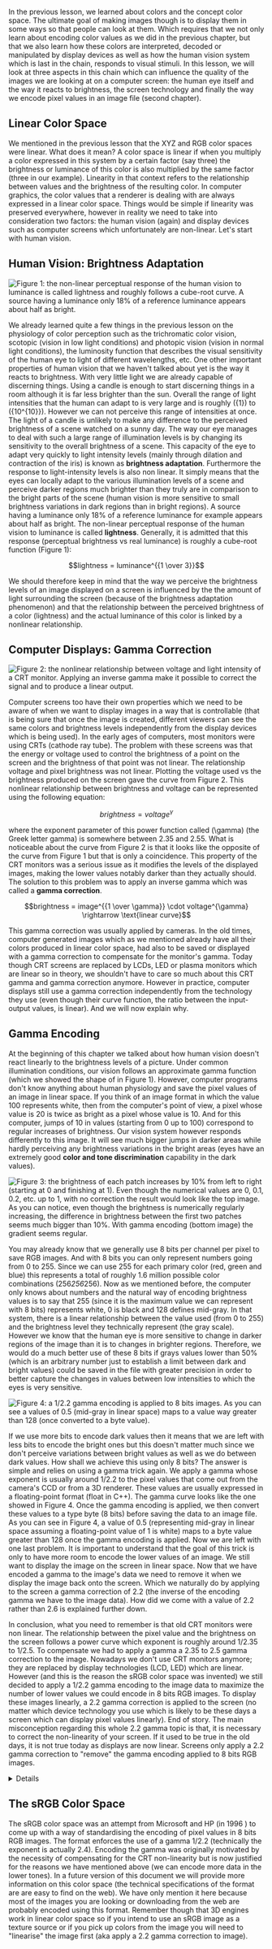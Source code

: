In the previous lesson, we learned about colors and the concept color space. The ultimate goal of making images though is to display them in some ways so that people can look at them. Which requires that we not only learn about encoding color values as we did in the previous chapter, but that we also learn how these colors are interpreted, decoded or manipulated by display devices as well as how the human vision system which is last in the chain, responds to visual stimuli. In this lesson, we will look at three aspects in this chain which can influence the quality of the images we are looking at on a computer screen: the human eye itself and the way it reacts to brightness, the screen technology and finally the way we encode pixel values in an image file (second chapter).

## Linear Color Space

We mentioned in the previous lesson that the XYZ and RGB color spaces were linear. What does it mean? A color space is linear if when you multiply a color expressed in this system by a certain factor (say three) the brightness or luminance of this color is also multiplied by the same factor (three in our example). Linearity in that context refers to the relationship between values and the brightness of the resulting color. In computer graphics, the color values that a renderer is dealing with are always expressed in a linear color space. Things would be simple if linearity was preserved everywhere, however in reality we need to take into consideration two factors: the human vision (again) and display devices such as computer screens which unfortunately are non-linear. Let's start with human vision.

## Human Vision: Brightness Adaptation

![Figure 1: the non-linear perceptual response of the human vision to luminance is called lightness and roughly follows a cube-root curve. A source having a luminance only 18% of a reference luminance appears about half as bright.](/images/color/lightnesscurve.png?)

We already learned quite a few things in the previous lesson on the physiology of color perception such as the trichromatic color vision, scotopic (vision in low light conditions) and photopic vision (vision in normal light conditions), the luminosity function that describes the visual sensitivity of the human eye to light of different wavelengths, etc. One other important properties of human vision that we haven't talked about yet is the way it reacts to brightness. With very little light we are already capable of discerning things. Using a candle is enough to start discerning things in a room although it is far less brighter than the sun. Overall the range of light intensities that the human can adapt to is very large and is roughly \({1}\) to \({10^{10}}\). However we can not perceive this range of intensities at once. The light of a candle is unlikely to make any difference to the perceived brightness of a scene watched on a sunny day. The way our eye manages to deal with such a large range of illumination levels is by changing its sensitivity to the overall brightness of a scene. This capacity of the eye to adapt very quickly to light intensity levels (mainly through dilation and contraction of the iris) is known as **brightness adaptation**. Furthermore the response to light-intensity levels is also non linear. It simply means that the eyes can locally adapt to the various illumination levels of a scene and perceive darker regions much brighter than they truly are in comparison to the bright parts of the scene (human vision is more sensitive to small brightness variations in dark regions than in bright regions). A source having a luminance only 18% of a reference luminance for example appears about half as bright. The non-linear perceptual response of the human vision to luminance is called **lightness**. Generally, it is admitted that this response (perceptual brightness vs real luminance) is roughly a cube-root function (Figure 1):

$$lightness = luminance^{{1 \over 3}}$$

We should therefore keep in mind that the way we perceive the brightness levels of an image displayed on a screen is influenced by the the amount of light surrounding the screen (because of the brightness adaptation phenomenon) and that the relationship between the perceived brightness of a color (lightness) and the actual luminance of this color is linked by a nonlinear relationship.

## Computer Displays: Gamma Correction

![Figure 2: the nonlinear relationship between voltage and light intensity of a CRT monitor. Applying an inverse gamma make it possible to correct the signal and to produce a linear output.](/images/color/crt.png?)

Computer screens too have their own properties which we need to be aware of when we want to display images in a way that is controllable (that is being sure that once the image is created, different viewers can see the same colors and brightness levels independently from the display devices which is being used). In the early ages of computers, most monitors were using CRTs (cathode ray tube). The problem with these screens was that the energy or voltage used to control the brightness of a point on the screen and the brightness of that point was not linear. The relationship voltage and pixel brightness was not linear. Plotting the voltage used vs the brightness produced on the screen gave the curve from Figure 2. This nonlinear relationship between brightness and voltage can be represented using the following equation:

$$brightness = voltage^{\gamma}$$

where the exponent parameter of this power function called \(\gamma\) (the Greek letter gamma) is somewhere between 2.35 and 2.55. What is noticeable about the curve from Figure 2 is that it looks like the opposite of the curve from Figure 1 but that is only a coincidence. This property of the CRT monitors was a serious issue as it modifies the levels of the displayed images, making the lower values notably darker than they actually should. The solution to this problem was to apply an inverse gamma which was called a **gamma correction**.

$$brightness = image^{{1 \over \gamma}} \cdot voltage^{\gamma} \rightarrow \text{linear curve}$$

This gamma correction was usually applied by cameras. In the old times, computer generated images which as we mentioned already have all their colors produced in linear color space, had also to be saved or displayed with a gamma correction to compensate for the monitor's gamma. Today though CRT screens are replaced by LCDs, LED or plasma monitors which are linear so in theory, we shouldn't have to care so much about this CRT gamma and gamma correction anymore. However in practice, computer displays still use a gamma correction independently from the technology they use (even though their curve function, the ratio between the input-output values, is linear). And we will now explain why.

## Gamma Encoding

At the beginning of this chapter we talked about how human vision doesn't react linearly to the brightness levels of a picture. Under common illumination conditions, our vision follows an approximate gamma function (which we showed the shape of in Figure 1). However, computer programs don't know anything about human physiology and save the pixel values of an image in linear space. If you think of an image format in which the value 100 represents white, then from the computer's point of view, a pixel whose value is 20 is twice as bright as a pixel whose value is 10. And for this computer, jumps of 10 in values (starting from 0 up to 100) correspond to regular increases of brightness. Our vision system however responds differently to this image. It will see much bigger jumps in darker areas while hardly perceiving any brightness variations in the bright areas (eyes have an extremely good **color and tone discrimination** capability in the dark values).

![Figure 3: the brightness of each patch increases by 10% from left to right (starting at 0 and finishing at 1). Even though the numerical values are 0, 0.1, 0.2, etc. up to 1, with no correction the result would look like the top image. As you can notice, even though the brightness is numerically regularly increasing, the difference in brightness between the first two patches seems much bigger than 10%. With gamma encoding (bottom image) the gradient seems regular.](/images/color/linear.png?)

You may already know that we generally use 8 bits per channel per pixel to save RGB images. And with 8 bits you can only represent numbers going from 0 to 255\. Since we can use 255 for each primary color (red, green and blue) this represents a total of roughly 1.6 million possible color combinations (256*256*256). Now as we mentioned before, the computer only knows about numbers and the natural way of encoding brightness values is to say that 255 (since it is the maximum value we can represent with 8 bits) represents white, 0 is black and 128 defines mid-gray. In that system, there is a linear relationship between the value used (from 0 to 255) and the brightness level they technically represent (the gray scale). However we know that the human eye is more sensitive to change in darker regions of the image than it is to changes in brighter regions. Therefore, we would do a much better use of these 8 bits if grays values lower than 50% (which is an arbitrary number just to establish a limit between dark and bright values) could be saved in the file with greater precision in order to better capture the changes in values between low intensities to which the eyes is very sensitive.

![Figure 4: a 1/2.2 gamma encoding is applied to 8 bits images. As you can see a values of 0.5 (mid-gray in linear space) maps to a value way greater than 128 (once converted to a byte value).](/images/color/srgb1.png?)

If we use more bits to encode dark values then it means that we are left with less bits to encode the bright ones but this doesn't matter much since we don't perceive variations between bright values as well as we do between dark values. How shall we achieve this using only 8 bits? The answer is simple and relies on using a gamma trick again. We apply a gamma whose exponent is usually around 1/2.2 to the pixel values that come out from the camera's CCD or from a 3D renderer. These values are usually expressed in a floating-point format (float in C++). The gamma curve looks like the one showed in Figure 4. Once the gamma encoding is applied, we then convert these values to a type byte (8 bits) before saving the data to an image file. As you can see in Figure 4, a value of 0.5 (representing mid-gray in linear space assuming a floating-point value of 1 is white) maps to a byte value greater than 128 once the gamma encoding is applied. Now we are left with one last problem. It is important to understand that the goal of this trick is only to have more room to encode the lower values of an image. We still want to display the image on the screen in linear space. Now that we have encoded a gamma to the image's data we need to remove it when we display the image back onto the screen. Which we naturally do by applying to the screen a gamma correction of 2.2 (the inverse of the encoding gamma we have to the image data). How did we come with a value of 2.2 rather than 2.6 is explained further down.

In conclusion, what you need to remember is that old CRT monitors were non linear. The relationship between the pixel value and the brightness on the screen follows a power curve which exponent is roughly around 1/2.35 to 1/2.5. To compensate we had to apply a gamma a 2.35 to 2.5 gamma correction to the image. Nowadays we don't use CRT monitors anymore; they are replaced by display technologies (LCD, LED) which are linear. However (and this is the reason the sRGB color space was invented) we still decided to apply a 1/2.2 gamma encoding to the image data to maximize the number of lower values we could encode in 8 bits RGB images. To display these images linearly, a 2.2 gamma correction is applied to the screen (no matter which device technology you use which is likely to be these days a screen which can display pixel values linearly). End of story. The main misconception regarding this whole 2.2 gamma topic is that, it is necessary to correct the non-linearity of your screen. If it used to be true in the old days, it is not true today as displays are now linear. Screens only apply a 2.2 gamma correction to "remove" the gamma encoding applied to 8 bits RGB images.

<details>
This gamma encoding is only necessary for image formats saving data using 8 bits per pixel per channel. Gamma encoding is not necessary for file formats saving pixel values using 16 (half float) or 32 bits (float) per pixel per channel (you will find more details on this topic in the next chapter) as they provide enough numerical precision to store all the nuances of tones we need. Even though we could use these formats instead, they use more disk space and more bandwidth when transferred on the internet, and for these reasons, 8 bits file formats such as JPEG, PNG, TGA, etc. are still the standard for storing images (this apply to video images as well). If you work in the graphics industry though, it is likely that you already use 16 or 32 bits file format such as TIFF, OpenEXR, HDR, RAW, in which case it is important that you don't forget to remove the 2.2 screen gamma correction in order to watch these images in linear.
</details>

## The sRGB Color Space

The sRGB color space was an attempt from Microsoft and HP (in 1996 ) to come up with a way of standardising the encoding of pixel values in 8 bits RGB images. The format enforces the use of a gamma 1/2.2 (technically the exponent is actually 2.4). Encoding the gamma was originally motivated by the necessity of compensating for the CRT non-linearity but is now justified for the reasons we have mentioned above (we can encode more data in the lower tones). In a future version of this document we will provide more information on this color space (the technical specifications of the format are are easy to find on the web). We have only mention it here because most of the images you are looking or downloading from the web are probably encoded using this format. Remember though that 3D engines work in linear color space so if you intend to use an sRGB image as a texture source or if you pick up colors from the image you will need to "linearise" the image first (aka apply a 2.2 gamma correction to image).